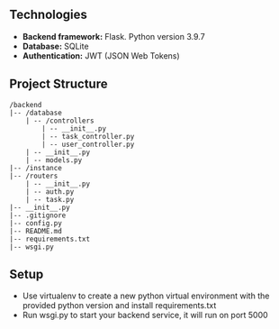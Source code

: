 ## Technologies
- **Backend framework:** Flask. Python version 3.9.7
- **Database:** SQLite
- **Authentication:** JWT (JSON Web Tokens)

## Project Structure

```plaintext
/backend
|-- /database
    | -- /controllers
        | -- __init__.py
        | -- task_controller.py
        | -- user_controller.py
    | -- __init__.py
    | -- models.py
|-- /instance
|-- /routers
    | -- __init__.py
    | -- auth.py
    | -- task.py
|-- __init__.py
|-- .gitignore
|-- config.py
|-- README.md
|-- requirements.txt
|-- wsgi.py
```

## Setup
- Use virtualenv to create a new python virtual environment with the provided python version and install requirements.txt
- Run wsgi.py to start your backend service, it will run on port 5000
